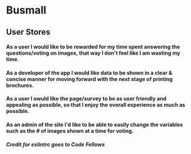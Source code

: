 # Busmall

## User Stores

#### As a user I would like to be rewarded for my time spent answering the questions/voting on images, that way I don't feel like I am wasting my time.

#### As a developer of the app I would like data to be shown in a clear & concise manner for moving forward with the next stage of printing brochures.

#### As a user I owuld like the page/survey to be as user friendly and appealing as possible, so that I enjoy the overall experience as much as possible.

#### As an admin of the site I'd like to be able to easily change the variables such as the # of images shown at a time for voting. 


##### Credit for eslintrc goes to Code Fellows